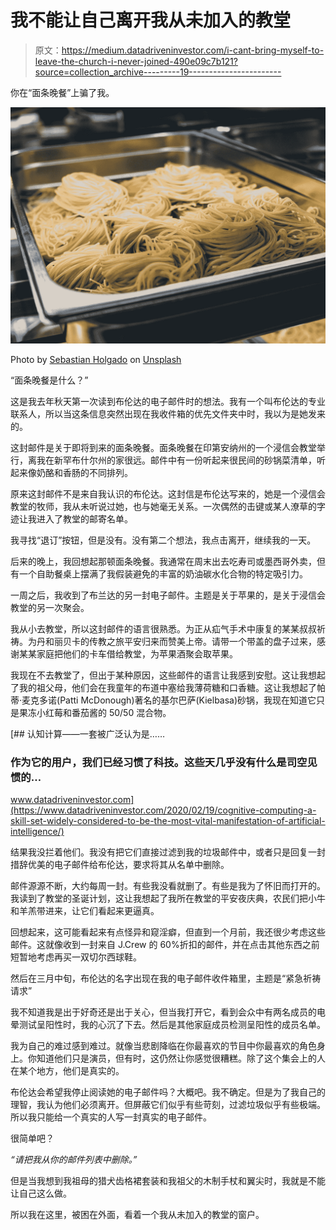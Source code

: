 # 我不能让自己离开我从未加入的教堂

> 原文：<https://medium.datadriveninvestor.com/i-cant-bring-myself-to-leave-the-church-i-never-joined-490e09c7b121?source=collection_archive---------19----------------------->

你在“面条晚餐”上骗了我。

![](img/169c16c32e6d99059f2423a420032d67.png)

Photo by [Sebastian Holgado](https://unsplash.com/@ohsebastian?utm_source=medium&utm_medium=referral) on [Unsplash](https://unsplash.com?utm_source=medium&utm_medium=referral)

“面条晚餐是什么？”

这是我去年秋天第一次读到布伦达的电子邮件时的想法。我有一个叫布伦达的专业联系人，所以当这条信息突然出现在我收件箱的优先文件夹中时，我以为是她发来的。

这封邮件是关于即将到来的面条晚餐。面条晚餐在印第安纳州的一个浸信会教堂举行，离我在新罕布什尔州的家很远。邮件中有一份听起来很民间的砂锅菜清单，听起来像奶酪和香肠的不同排列。

原来这封邮件不是来自我认识的布伦达。这封信是布伦达写来的，她是一个浸信会教堂的牧师，我从未听说过她，也与她毫无关系。一次偶然的击键或某人潦草的字迹让我进入了教堂的邮寄名单。

我寻找“退订”按钮，但是没有。没有第二个想法，我点击离开，继续我的一天。

后来的晚上，我回想起那顿面条晚餐。我通常在周末出去吃寿司或墨西哥外卖，但有一个自助餐桌上摆满了我假装避免的丰富的奶油碳水化合物的特定吸引力。

一周之后，我收到了布兰达的另一封电子邮件。主题是关于苹果的，是关于浸信会教堂的另一次聚会。

我从小去教堂，所以这封邮件的语言很熟悉。为正从疝气手术中康复的某某叔叔祈祷。为丹和丽贝卡的传教之旅平安归来而赞美上帝。请带一个带盖的盘子过来，感谢某某家庭把他们的卡车借给教堂，为苹果酒聚会取苹果。

我现在不去教堂了，但出于某种原因，这些邮件的语言让我感到安慰。这让我想起了我的祖父母，他们会在我童年的布道中塞给我薄荷糖和口香糖。这让我想起了帕蒂·麦克多诺(Patti McDonough)著名的基尔巴萨(Kielbasa)砂锅，我现在知道它只是果冻小红莓和番茄酱的 50/50 混合物。

[](https://www.datadriveninvestor.com/2020/02/19/cognitive-computing-a-skill-set-widely-considered-to-be-the-most-vital-manifestation-of-artificial-intelligence/) [## 认知计算——一套被广泛认为是……

### 作为它的用户，我们已经习惯了科技。这些天几乎没有什么是司空见惯的…

www.datadriveninvestor.com](https://www.datadriveninvestor.com/2020/02/19/cognitive-computing-a-skill-set-widely-considered-to-be-the-most-vital-manifestation-of-artificial-intelligence/) 

结果我没拦着他们。我没有把它们直接过滤到我的垃圾邮件中，或者只是回复一封措辞优美的电子邮件给布伦达，要求将其从名单中删除。

邮件源源不断，大约每周一封。有些我没看就删了。有些是我为了怀旧而打开的。我读到了教堂的圣诞计划，这让我想起了我所在教堂的平安夜庆典，农民们把小牛和羊羔带进来，让它们看起来更逼真。

回想起来，这可能看起来有点怪异和窥淫癖，但直到一个月前，我还很少考虑这些邮件。这就像收到一封来自 J.Crew 的 60%折扣的邮件，并在点击其他东西之前短暂地考虑再买一双切尔西球鞋。

然后在三月中旬，布伦达的名字出现在我的电子邮件收件箱里，主题是“紧急祈祷请求”

我不知道我是出于好奇还是出于关心，但当我打开它，看到会众中有两名成员的电晕测试呈阳性时，我的心沉了下去。然后是其他家庭成员检测呈阳性的成员名单。

我为自己的难过感到难过。就像当悲剧降临在你最喜欢的节目中你最喜欢的角色身上。你知道他们只是演员，但有时，这仍然让你感觉很糟糕。除了这个集会上的人在某个地方，他们是真实的。

布伦达会希望我停止阅读她的电子邮件吗？大概吧。我不确定。但是为了我自己的理智，我认为他们必须离开。但屏蔽它们似乎有些苛刻，过滤垃圾似乎有些极端。所以我只能给一个真实的人写一封真实的电子邮件。

很简单吧？

*“请把我从你的邮件列表中删除。”*

但是当我想到我祖母的猎犬齿格裙套装和我祖父的木制手杖和翼尖时，我就是不能让自己这么做。

所以我在这里，被困在外面，看着一个我从未加入的教堂的窗户。